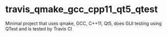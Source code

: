 # travis_qmake_gcc_cpp11_qt5_qtest
Minimal project that uses qmake, GCC, C++11, Qt5, does GUI testing using QTest and is tested by Travis CI
